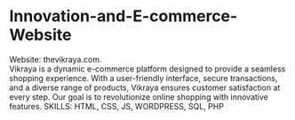 # Innovation-and-E-commerce-Website
Website: thevikraya.com.  
Vikraya is a dynamic e-commerce platform designed to provide a seamless shopping experience. With a user-friendly interface, secure transactions, and a diverse range of products, Vikraya ensures customer satisfaction at every step. Our goal is to revolutionize online shopping with innovative features.
SKILLS: HTML, CSS, JS, WORDPRESS, SQL, PHP
